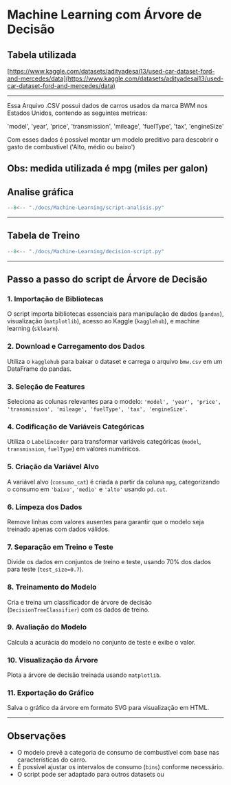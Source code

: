 # Machine Learning com Árvore de Decisão

## Tabela utilizada

[https://www.kaggle.com/datasets/adityadesai13/used-car-dataset-ford-and-mercedes/data](https://www.kaggle.com/datasets/adityadesai13/used-car-dataset-ford-and-mercedes/data)

-------------------------------------------------------------------------------------------------

Essa Arquivo .CSV possui dados de carros usados da marca BWM nos Estados Unidos, contendo as seguintes metricas:

'model', 'year', 'price', 'transmission', 'mileage', 'fuelType', 'tax', 'engineSize'

Com esses dados é possível montar um modelo preditivo para descobrir o gasto de combustivel ('Alto, médio ou baixo')

Obs: medida utilizada é mpg (miles per galon)
-------------------------------------------------------------------------------------------------------------------------
## Analise gráfica

``` python exec="on" html="1"
--8<-- "./docs/Machine-Learning/script-analisis.py"
```


-------------------------------------------------------------------------------------------------

## Tabela de Treino

``` python exec="on" html="1"
--8<-- "./docs/Machine-Learning/decision-script.py"
```

-------------------------------------------------------------------------------------------------

## Passo a passo do script de Árvore de Decisão

### 1. Importação de Bibliotecas
O script importa bibliotecas essenciais para manipulação de dados (`pandas`), visualização (`matplotlib`), acesso ao Kaggle (`kagglehub`), e machine learning (`sklearn`).

### 2. Download e Carregamento dos Dados
Utiliza o `kagglehub` para baixar o dataset e carrega o arquivo `bmw.csv` em um DataFrame do pandas.

### 3. Seleção de Features
Seleciona as colunas relevantes para o modelo: `'model', 'year', 'price', 'transmission', 'mileage', 'fuelType', 'tax', 'engineSize'`.

### 4. Codificação de Variáveis Categóricas
Utiliza o `LabelEncoder` para transformar variáveis categóricas (`model`, `transmission`, `fuelType`) em valores numéricos.

### 5. Criação da Variável Alvo
A variável alvo (`consumo_cat`) é criada a partir da coluna `mpg`, categorizando o consumo em `'baixo'`, `'medio'` e `'alto'` usando `pd.cut`.

### 6. Limpeza dos Dados
Remove linhas com valores ausentes para garantir que o modelo seja treinado apenas com dados válidos.

### 7. Separação em Treino e Teste
Divide os dados em conjuntos de treino e teste, usando 70% dos dados para teste (`test_size=0.7`).

### 8. Treinamento do Modelo
Cria e treina um classificador de árvore de decisão (`DecisionTreeClassifier`) com os dados de treino.

### 9. Avaliação do Modelo
Calcula a acurácia do modelo no conjunto de teste e exibe o valor.

### 10. Visualização da Árvore
Plota a árvore de decisão treinada usando `matplotlib`.

### 11. Exportação do Gráfico
Salva o gráfico da árvore em formato SVG para visualização em HTML.

-------------------------------------------------------------------------------------------------

## Observações

- O modelo prevê a categoria de consumo de combustível com base nas características do carro.
- É possível ajustar os intervalos de consumo (`bins`) conforme necessário.
- O script pode ser adaptado para outros datasets ou